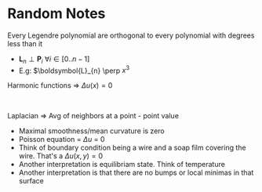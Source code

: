 ---
---

# Random Notes

Every Legendre polynomial are orthogonal to every polynomial with degrees less than it
- $\boldsymbol{L}_{n} \perp \boldsymbol{P}_{i} \ \forall i\in [0..n-1]$
- E.g: $\boldsymbol{L}_{n} \perp $x^{3}$

Harmonic functions => $\Delta u(x) = 0$

&nbsp;

Laplacian => Avg of neighbors at a point - point value
- Maximal smoothness/mean curvature is zero
- Poisson equation = $\Delta u$ = 0
- Think of boundary condition being a wire and a soap film covering the wire.
  That's a $\Delta u(x,y) = 0$
- Another interpretation is equilibriam state. Think of temperature
- Another interpretation is that there are no bumps or local minimas in that surface
